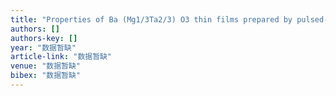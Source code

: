 ```yaml
---
title: "Properties of Ba (Mg1/3Ta2/3) O3 thin films prepared by pulsed-laser deposition"
authors: []
authors-key: []
year: "数据暂缺"
article-link: "数据暂缺"
venue: "数据暂缺"
bibex: "数据暂缺"
---
```

